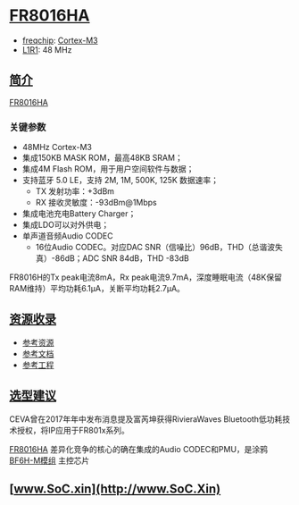 ﻿# [FR8016HA](https://doc.soc.xin/FR8016HA)

* [freqchip](https://www.freqchip.com/): [Cortex-M3](https://github.com/SoCXin/Cortex)
* [L1R1](https://github.com/SoCXin/Level): 48 MHz

## [简介](https://github.com/SoCXin/FR8016HA/wiki)

[FR8016HA](https://www.freqchip.com/fr801xh)

### 关键参数

* 48MHz Cortex-M3
* 集成150KB MASK ROM，最高48KB SRAM；
* 集成4M Flash ROM，用于用户空间软件与数据；
* 支持蓝牙 5.0 LE，支持 2M, 1M, 500K, 125K 数据速率；
    * TX 发射功率：+3dBm
    * RX 接收灵敏度：-93dBm@1Mbps
* 集成电池充电Battery Charger；
* 集成LDO可以对外供电；
* 单声道音频Audio CODEC
    * 16位Audio CODEC。对应DAC SNR（信噪比）96dB，THD（总谐波失真）-86dB；ADC SNR 84dB，THD -83dB

FR8016H的Tx peak电流8mA，Rx peak电流9.7mA，深度睡眠电流（48K保留RAM维持）平均功耗6.1μA，关断平均功耗2.7μA。

## [资源收录](https://github.com/SoCXin)

* [参考资源](src/)
* [参考文档](docs/)
* [参考工程](project/)

## [选型建议](https://github.com/SoCXin/FR8016HA)

CEVA曾在2017年年中发布消息提及富芮坤获得RivieraWaves Bluetooth低功耗技术授权，将IP应用于FR801x系列。

[FR8016HA](https://github.com/SoCXin/FR8016HA) 差异化竞争的核心的确在集成的Audio CODEC和PMU，是涂鸦 [BF6H-M模组](https://developer.tuya.com/cn/docs/iot/BF6H-M-module-datasheet?id=Kba01dc5q249y) 主控芯片


## [www.SoC.xin](http://www.SoC.Xin)
